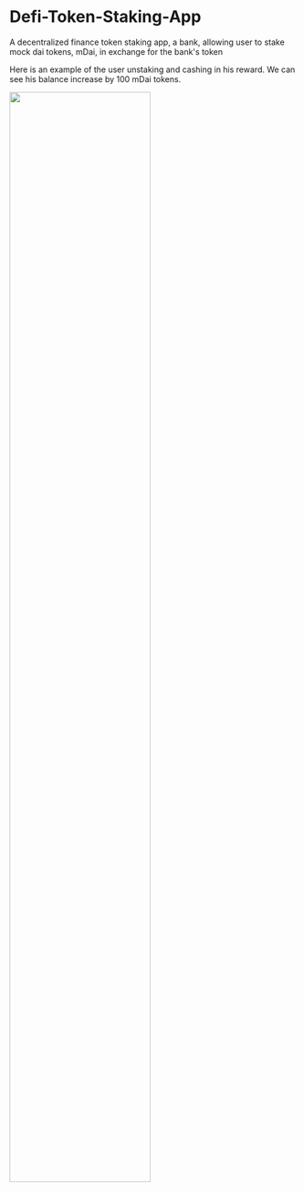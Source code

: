 # Defi-Token-Staking-App

A decentralized finance token staking app, a bank, allowing user to stake mock dai tokens, mDai, in exchange for the bank's token


Here is an example of the user unstaking and cashing in his reward. 
We can see his balance increase by 100 mDai tokens.

<img src="https://user-images.githubusercontent.com/8581678/142071478-17d9798d-282a-4df6-bd37-9473b6351a5c.gif" width="70%" height="70%" />

